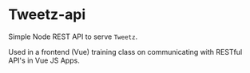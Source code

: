 # Tweetz-api
Simple Node REST API to serve `Tweetz`.

Used in a frontend (Vue) training class on communicating with RESTful API's in Vue JS Apps.
